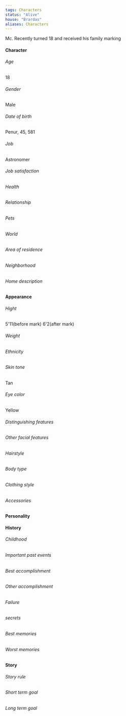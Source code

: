 ```yaml
---
tags: Characters
status: "Alive"
house: "Brardas"
aliases: Characters
---
```

Mc. Recently turned 18 and received his family marking
#### Character 
###### Age
18
###### Gender
Male
###### Date of birth
Penur, 45, 581
###### Job
Astronomer
###### Job satisfaction
###### Health
###### Relationship
###### Pets
###### World
###### Area of residence
###### Neighborhood
###### Home description
#### Appearance
###### Hight 
5'11(before mark) 6'2(after mark)
###### Weight 
###### Ethnicity 
###### Skin tone
Tan
###### Eye color
Yellow
###### Distinguishing features
###### Other facial features 
###### Hairstyle 
###### Body type 
###### Clothing style
###### Accessories 
#### Personality

#### History
###### Childhood
###### Important past events 
###### Best accomplishment
###### Other accomplishment
###### Failure 
###### secrets
###### Best memories
###### Worst memories
#### Story
###### Story rule
###### Short term goal
###### Long term goal



